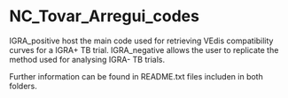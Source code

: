 # NC_Tovar_Arregui_codes

IGRA_positive host the main code used for retrieving VEdis compatibility curves for a IGRA+ TB trial.
IGRA_negative allows the user to replicate the method used for analysing IGRA- TB trials.

Further information can be found in README.txt files includen in both folders.
